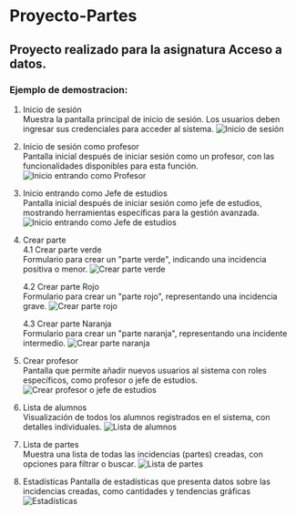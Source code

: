 # Proyecto-Partes

## Proyecto realizado para la asignatura Acceso a datos.

### Ejemplo de demostracion:
1. Inicio de sesión  
Muestra la pantalla principal de inicio de sesión. Los usuarios deben ingresar sus credenciales para acceder al sistema.
![Inicio de sesión](https://github.com/PabloVillagranGonz/Proyecto-Partes/blob/main/Imagenes/Inicio-Sesion.png)

2. Inicio de sesión como profesor  
Pantalla inicial después de iniciar sesión como un profesor, con las funcionalidades disponibles para esta función.
![Inicio entrando como Profesor](https://github.com/PabloVillagranGonz/Proyecto-Partes/blob/main/Imagenes/Inicio-Profesor.png)

3. Inicio entrando como Jefe de estudios  
Pantalla inicial después de iniciar sesión como jefe de estudios, mostrando herramientas específicas para la gestión avanzada.
![Inicio entrando como Jefe de estudios](https://github.com/PabloVillagranGonz/Proyecto-Partes/blob/main/Imagenes/Inicio-JefeEstudios.png)

4. Crear parte  
   4.1 Crear parte verde  
Formulario para crear un "parte verde", indicando una incidencia positiva o menor.
![Crear parte verde](https://github.com/PabloVillagranGonz/Proyecto-Partes/blob/main/Imagenes/Parte-Verde.png)

   4.2 Crear parte Rojo  
Formulario para crear un "parte rojo", representando una incidencia grave.
![Crear parte rojo](https://github.com/PabloVillagranGonz/Proyecto-Partes/blob/main/Imagenes/Parte-Rojo.png)

   4.3 Crear parte Naranja  
Formulario para crear un "parte naranja", representando una incidente intermedio.
![Crear parte naranja](https://github.com/PabloVillagranGonz/Proyecto-Partes/blob/main/Imagenes/Parte-Naranja.png)

5. Crear profesor  
Pantalla que permite añadir nuevos usuarios al sistema con roles específicos, como profesor o jefe de estudios.
![Crear profesor o jefe de estudios](https://github.com/PabloVillagranGonz/Proyecto-Partes/blob/main/Imagenes/Crear-Profesor.png)

6. Lista de alumnos  
Visualización de todos los alumnos registrados en el sistema, con detalles individuales. 
![Lista de alumnos](https://github.com/PabloVillagranGonz/Proyecto-Partes/blob/main/Imagenes/Lista-Alumnos.png)

7. Lista de partes  
Muestra una lista de todas las incidencias (partes) creadas, con opciones para filtrar o buscar.
![Lista de partes](https://github.com/PabloVillagranGonz/Proyecto-Partes/blob/main/Imagenes/Lista-Partes.png)

8. Estadísticas
Pantalla de estadísticas que presenta datos sobre las incidencias creadas, como cantidades y tendencias gráficas
![Estadísticas](https://github.com/PabloVillagranGonz/Proyecto-Partes/blob/main/Imagenes/Estadisticas.png)
